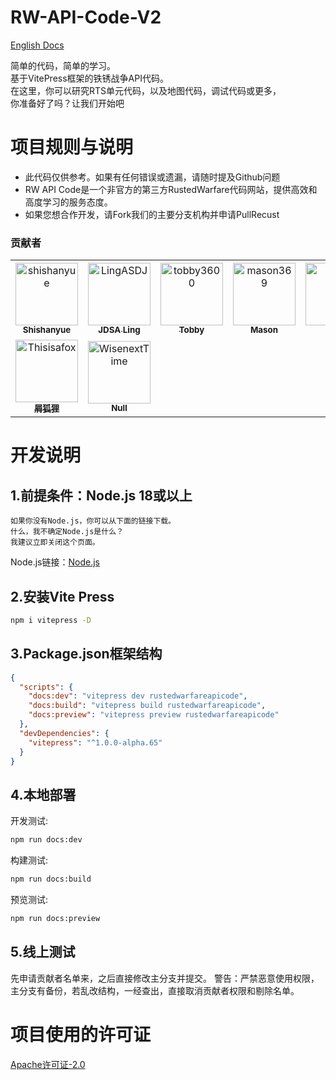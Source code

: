 # RW-API-Code-V2

[English Docs](README_en.md)

简单的代码，简单的学习。  
基于VitePress框架的铁锈战争API代码。  
在这里，你可以研究RTS单元代码，以及地图代码，调试代码或更多，  
你准备好了吗？让我们开始吧

# 项目规则与说明
* 此代码仅供参考。如果有任何错误或遗漏，请随时提及Github问题
* RW API Code是一个非官方的第三方RustedWarfare代码网站，提供高效和高度学习的服务态度。
* 如果您想合作开发，请Fork我们的主要分支机构并申请PullRecust

### 贡献者

<!-- readme: collaborators,contributors -start -->
<table>
<tr>
    <td align="center">
        <a href="https://github.com/shishanyue">
            <img src="https://avatars.githubusercontent.com/u/62888460?v=4" width="100;" alt="shishanyue"/>
            <br />
            <sub><b>Shishanyue</b></sub>
        </a>
    </td>
    <td align="center">
        <a href="https://github.com/LingASDJ">
            <img src="https://avatars.githubusercontent.com/u/70191651?v=4" width="100;" alt="LingASDJ"/>
            <br />
            <sub><b>JDSA Ling</b></sub>
        </a>
    </td>
    <td align="center">
        <a href="https://github.com/tobby3600">
            <img src="https://avatars.githubusercontent.com/u/79432329?v=4" width="100;" alt="tobby3600"/>
            <br />
            <sub><b>Tobby</b></sub>
        </a>
    </td>
    <td align="center">
        <a href="https://github.com/mason369">
            <img src="https://avatars.githubusercontent.com/u/93964390?v=4" width="100;" alt="mason369"/>
            <br />
            <sub><b>Mason</b></sub>
        </a>
    </td>
    <td align="center">
        <a href="https://github.com/liusxs">
            <img src="https://avatars.githubusercontent.com/u/101164913?v=4" width="100;" alt="liusxs"/>
            <br />
            <sub><b>Liuliu</b></sub>
        </a>
    </td>
    <td align="center">
        <a href="https://github.com/allureluoli">
            <img src="https://avatars.githubusercontent.com/u/106828088?v=4" width="100;" alt="allureluoli"/>
            <br />
            <sub><b>二月</b></sub>
        </a>
    </td></tr>
<tr>
    <td align="center">
        <a href="https://github.com/Thisisafox">
            <img src="https://avatars.githubusercontent.com/u/141534430?v=4" width="100;" alt="Thisisafox"/>
            <br />
            <sub><b>屑狐狸</b></sub>
        </a>
    </td>
    <td align="center">
        <a href="https://github.com/WisenextTime">
            <img src="https://avatars.githubusercontent.com/u/141509640?v=4" width="100;" alt="WisenextTime"/>
            <br />
            <sub><b>Null</b></sub>
        </a>
    </td></tr>
</table>
<!-- readme: collaborators,contributors -end -->

# 开发说明
## 1.前提条件：Node.js 18或以上
```文本
如果你没有Node.js，你可以从下面的链接下载。
什么，我不确定Node.js是什么？  
我建议立即关闭这个页面。
```
Node.js链接：[Node.js](https://nodejs.org/zh-cn)
## 2.安装Vite Press
```bash
npm i vitepress -D
```
## 3.Package.json框架结构
```json
{
  "scripts": {
    "docs:dev": "vitepress dev rustedwarfareapicode",    
    "docs:build": "vitepress build rustedwarfareapicode",
    "docs:preview": "vitepress preview rustedwarfareapicode"
  },
  "devDependencies": {
    "vitepress": "^1.0.0-alpha.65"
  }
}
```
## 4.本地部署
开发测试:
```bash
npm run docs:dev
```

构建测试:
```bash
npm run docs:build
```

预览测试:
```bash
npm run docs:preview
```

## 5.线上测试
先申请贡献者名单来，之后直接修改主分支并提交。
警告：严禁恶意使用权限，主分支有备份，若乱改结构，一经查出，直接取消贡献者权限和剔除名单。

# 项目使用的许可证
[Apache许可证-2.0](https://github.com/LingASDJ/RW-API-Code/blob/main/LICENSE)
